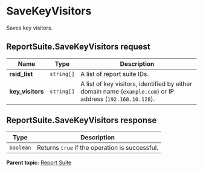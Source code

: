 # SaveKeyVisitors

Saves key visitors.

## ReportSuite.SaveKeyVisitors request

|Name|Type|Description|
|----|----|-----------|
|**rsid_list** |`string[]` |A list of report suite IDs.|
|**key_visitors** |`string[]` |A list of key visitors, identified by either domain name (`example.com`) or IP address (`192.168.10.128`).|

## ReportSuite.SaveKeyVisitors response

|Type|Description|
|----|-----------|
|`boolean` |Returns `true` if the operation is successful.|

**Parent topic:** [Report Suite](../../methods/report_suite/r_methods_reportsuite.md)

